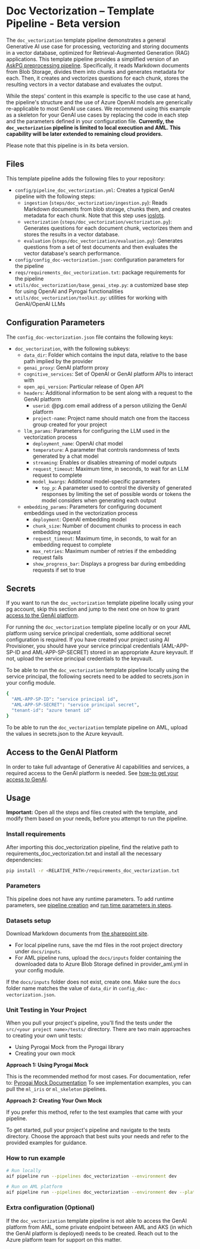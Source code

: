 # Doc Vectorization – Template Pipeline - Beta version

The `doc_vectorization` template pipeline demonstrates a general Generative AI use case for processing, vectorizing and storing documents in a vector database, optimized for Retrieval-Augmented Generation (RAG) applications. This template pipeline provides a simplified version of an [AskPG preprocessing pipeline](https://github.com/procter-gamble/ds-cf-askpgpipelines/tree/main/src/askpgpipelines/config). Specifically, it reads Markdown documents from Blob Storage, divides them into chunks and generates metadata for each. Then, it creates and vectorizes questions for each chunk, stores the resulting vectors in a vector database and evaluates the output. 

While the steps' content in this example is specific to the use case at hand, the pipeline's structure and the use of Azure OpenAI models are generically re-applicable to most GenAI use cases. We recommend using this example as a skeleton for your GenAI use cases by replacing the code in each step and the parameters defined in your configuration file. **Currently, the `doc_vectorization` pipeline is limited to local execution and AML. This capability will be later extended to remaining cloud providers.**

Please note that this pipeline is in its beta version.

## Files

This template pipeline adds the following files to your repository:

- `config/pipeline_doc_vectorization.yml`: Creates a typical GenAI pipeline with the following steps:
  - `ingestion` (`steps/doc_vectorization/ingestion.py`): Reads Markdown documents from blob storage, chunks them, and creates metadata for each chunk. Note that this step uses [ioslots](https://developerportal.pg.com/docs/default/Component/PyrogAI/io_overview/).
  - `vectorization` (`steps/doc_vectorization/vectorization.py`): Generates questions for each document chunk, vectorizes them and stores the results in a vector database.
  - `evaluation` (`steps/doc_vectorization/evaluation.py`): Generates questions from a set of test documents and then evaluates the vector database's search performance.
- `config/config_doc-vectorization.json`: configuration parameters for the pipeline
- `reqs/requirements_doc_vectorization.txt`: package requirements for the pipeline
- `utils/doc_vectorization/base_genai_step.py`: a customized base step for using OpenAI and Pyrogai functionalities
- `utils/doc_vectorization/toolkit.py`: utilities for working with GenAI/OpenAI LLMs

## Configuration Parameters

The `config_doc-vectorization.json` file contains the following keys:

- `doc_vectorization`, with the following subkeys:
  - `data_dir`: Folder which contains the input data, relative to the base path implied by the provider
  - `genai_proxy`: GenAI platform proxy
  - `cognitive_services`: Set of OpenAI or GenAI platform APIs to interact with
  - `open_api_version`: Particular release of Open API
  - `headers`: Additional information to be sent along with a request to the GenAI platform
    - `userid`: @pg.com email address of a person utilizing the GenAI platform
    - `project-name`: Project name should match one from the itaccess group created for your project
  - `llm_params`: Parameters for configuring the LLM used in the vectorization process
    - `deployment_name`: OpenAI chat model
    - `temperature`: A parameter that controls randomness of texts generated by a chat model
    - `streaming`: Enables or disables streaming of model outputs
    - `request_timeout`: Maximum time, in seconds, to wait for an LLM request to complete
    - `model_kwargs`: Additional model-specific parameters
        - `top_p`: A parameter used to control the diversity of generated responses by limiting the set of possible words or tokens the model considers when generating each output
  - `embedding_params`: Parameters for configuring document embeddings used in the vectorization process
    - `deployment`: OpenAI embedding model
    - `chunk_size`: Number of document chunks to process in each embedding request
    - `request_timeout`: Maximum time, in seconds, to wait for an embedding request to complete
    - `max_retries`: Maximum number of retries if the embedding request fails
    - `show_progress_bar`: Displays a progress bar during embedding requests if set to true

## Secrets
If you want to run the `doc_vectorization` template pipeline locally using your pg account, skip this section and jump to the next one on how to grant [access to the GenAI platform](#access-to-the-genai-platform).

For running the `doc_vectorization` template pipeline locally or on your AML platform using service principal credentials, some additional secret configuration is required. If you have created your project using AI Provisioner, you should have your service principal credentials (AML-APP-SP-ID and AML-APP-SP-SECRET) stored in an appropriate Azure keyvault. If not, upload the service principal credentials to the keyvault.

To be able to run the `doc_vectorization` template pipeline locally using the service principal, the following secrets need to be added to secrets.json in your config module.
```sh
{
  "AML-APP-SP-ID": "service principal id",
  "AML-APP-SP-SECRET": "service principal secret",
  "tenant-id": "azure tenant id"
}
```
To be able to run the `doc_vectorization` template pipeline on AML, upload the values in secrets.json to the Azure keyvault.

## Access to the GenAI Platform

In order to take full advantage of Generative AI capabilities and services, a required access to the GenAI platform is needed. See [how-to get your access to GenAI](https://developerportal.pg.com/docs/default/Component/genAI-Platform/access/).

## Usage

**Important:** Open all the steps and files created with the template, and modify them based on your needs, before you attempt to run the pipeline.

### Install requirements

After importing this doc_vectorization pipeline, find the relative path to requirements_doc_vectorization.txt and install all the necessary dependencies:

```sh
pip install -r <RELATIVE_PATH>/requirements_doc_vectorization.txt
```

### Parameters

This pipeline does not have any runtime parameters. To add runtime parameters, see [pipeline creation](https://developerportal.pg.com/docs/default/component/pyrogai/aif.pyrogai.pipelines.models.pipeline/) and [run time parameters in steps](https://developerportal.pg.com/docs/default/component/pyrogai/aif.pyrogai.steps.step/#aif.pyrogai.steps.step--runtime-parameters).


### Datasets setup
Download Markdown documents from [the sharepoint site](https://pgone.sharepoint.com/sites/AIFUserFiles/Tutorial%20Data/Forms/AllItems.aspx?id=%2Fsites%2FAIFUserFiles%2FTutorial%20Data%2FDocs&viewid=5510c1e4%2D1bc7%2D4f0f%2D8bee%2D93bc5b9ba294).
- For local pipeline runs, save the md files in the root project directory under `docs/inputs`.
- For AML pipeline runs, upload the `docs/inputs` folder containing the downloaded data to Azure Blob Storage defined in provider_aml.yml in your config module.

If the `docs/inputs` folder does not exist, create one. Make sure the `docs` folder name matches the value of `data_dir` in `config_doc-vectorization.json`.

### Unit Testing in Your Project
When you pull your project's pipeline, you'll find the tests under the `src/<your project name>/tests/` directory. There are two main approaches to creating your own unit tests:
- Using Pyrogai Mock from the Pyrogai library
- Creating your own mock

**Approach 1: Using Pyrogai Mock**

This is the recommended method for most cases.
For documentation, refer to: [Pyrogai Mock Documentation](https://developerportal.pg.com/docs/default/Component/PyrogAI/test_mock_step/)
To see implementation examples, you can pull the `ml_iris` or `ml_skeleton` pipelines.

**Approach 2: Creating Your Own Mock**

If you prefer this method, refer to the test examples that came with your pipeline.

To get started, pull your project's pipeline and navigate to the tests directory. Choose the approach that best suits your needs and refer to the provided examples for guidance.

### How to run example

```bash
# Run locally
aif pipeline run --pipelines doc_vectorization --environment dev
```

```bash
# Run on AML platform
aif pipeline run --pipelines doc_vectorization --environment dev --platform AML
```

### Extra configuration (Optional)
If the `doc_vectorization` template pipeline is not able to access the GenAI platform from AML, some private endpoint between AML and AKS (in which the GenAI platform is deployed) needs to be created. Reach out to the Azure platform team for support on this matter.
